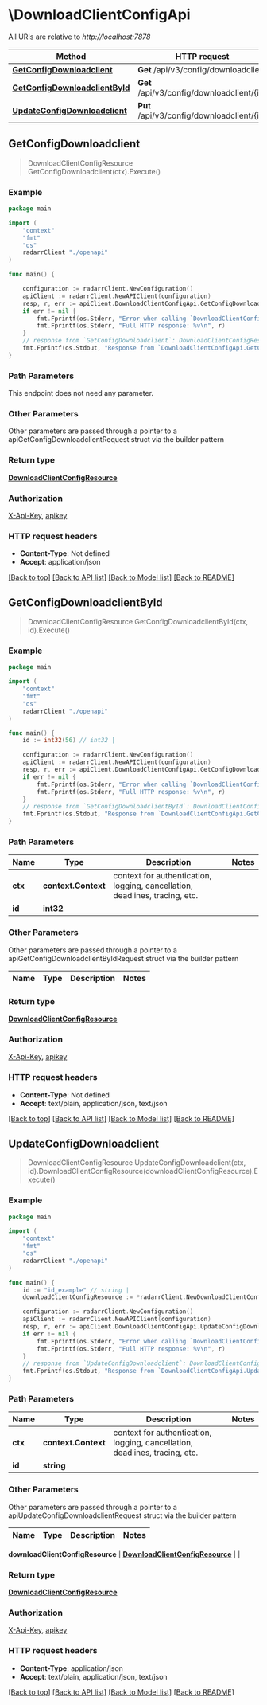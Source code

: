 # \DownloadClientConfigApi

All URIs are relative to *http://localhost:7878*

Method | HTTP request | Description
------------- | ------------- | -------------
[**GetConfigDownloadclient**](DownloadClientConfigApi.md#GetConfigDownloadclient) | **Get** /api/v3/config/downloadclient | 
[**GetConfigDownloadclientById**](DownloadClientConfigApi.md#GetConfigDownloadclientById) | **Get** /api/v3/config/downloadclient/{id} | 
[**UpdateConfigDownloadclient**](DownloadClientConfigApi.md#UpdateConfigDownloadclient) | **Put** /api/v3/config/downloadclient/{id} | 



## GetConfigDownloadclient

> DownloadClientConfigResource GetConfigDownloadclient(ctx).Execute()



### Example

```go
package main

import (
    "context"
    "fmt"
    "os"
    radarrClient "./openapi"
)

func main() {

    configuration := radarrClient.NewConfiguration()
    apiClient := radarrClient.NewAPIClient(configuration)
    resp, r, err := apiClient.DownloadClientConfigApi.GetConfigDownloadclient(context.Background()).Execute()
    if err != nil {
        fmt.Fprintf(os.Stderr, "Error when calling `DownloadClientConfigApi.GetConfigDownloadclient``: %v\n", err)
        fmt.Fprintf(os.Stderr, "Full HTTP response: %v\n", r)
    }
    // response from `GetConfigDownloadclient`: DownloadClientConfigResource
    fmt.Fprintf(os.Stdout, "Response from `DownloadClientConfigApi.GetConfigDownloadclient`: %v\n", resp)
}
```

### Path Parameters

This endpoint does not need any parameter.

### Other Parameters

Other parameters are passed through a pointer to a apiGetConfigDownloadclientRequest struct via the builder pattern


### Return type

[**DownloadClientConfigResource**](DownloadClientConfigResource.md)

### Authorization

[X-Api-Key](../README.md#X-Api-Key), [apikey](../README.md#apikey)

### HTTP request headers

- **Content-Type**: Not defined
- **Accept**: application/json

[[Back to top]](#) [[Back to API list]](../README.md#documentation-for-api-endpoints)
[[Back to Model list]](../README.md#documentation-for-models)
[[Back to README]](../README.md)


## GetConfigDownloadclientById

> DownloadClientConfigResource GetConfigDownloadclientById(ctx, id).Execute()



### Example

```go
package main

import (
    "context"
    "fmt"
    "os"
    radarrClient "./openapi"
)

func main() {
    id := int32(56) // int32 | 

    configuration := radarrClient.NewConfiguration()
    apiClient := radarrClient.NewAPIClient(configuration)
    resp, r, err := apiClient.DownloadClientConfigApi.GetConfigDownloadclientById(context.Background(), id).Execute()
    if err != nil {
        fmt.Fprintf(os.Stderr, "Error when calling `DownloadClientConfigApi.GetConfigDownloadclientById``: %v\n", err)
        fmt.Fprintf(os.Stderr, "Full HTTP response: %v\n", r)
    }
    // response from `GetConfigDownloadclientById`: DownloadClientConfigResource
    fmt.Fprintf(os.Stdout, "Response from `DownloadClientConfigApi.GetConfigDownloadclientById`: %v\n", resp)
}
```

### Path Parameters


Name | Type | Description  | Notes
------------- | ------------- | ------------- | -------------
**ctx** | **context.Context** | context for authentication, logging, cancellation, deadlines, tracing, etc.
**id** | **int32** |  | 

### Other Parameters

Other parameters are passed through a pointer to a apiGetConfigDownloadclientByIdRequest struct via the builder pattern


Name | Type | Description  | Notes
------------- | ------------- | ------------- | -------------


### Return type

[**DownloadClientConfigResource**](DownloadClientConfigResource.md)

### Authorization

[X-Api-Key](../README.md#X-Api-Key), [apikey](../README.md#apikey)

### HTTP request headers

- **Content-Type**: Not defined
- **Accept**: text/plain, application/json, text/json

[[Back to top]](#) [[Back to API list]](../README.md#documentation-for-api-endpoints)
[[Back to Model list]](../README.md#documentation-for-models)
[[Back to README]](../README.md)


## UpdateConfigDownloadclient

> DownloadClientConfigResource UpdateConfigDownloadclient(ctx, id).DownloadClientConfigResource(downloadClientConfigResource).Execute()



### Example

```go
package main

import (
    "context"
    "fmt"
    "os"
    radarrClient "./openapi"
)

func main() {
    id := "id_example" // string | 
    downloadClientConfigResource := *radarrClient.NewDownloadClientConfigResource() // DownloadClientConfigResource |  (optional)

    configuration := radarrClient.NewConfiguration()
    apiClient := radarrClient.NewAPIClient(configuration)
    resp, r, err := apiClient.DownloadClientConfigApi.UpdateConfigDownloadclient(context.Background(), id).DownloadClientConfigResource(downloadClientConfigResource).Execute()
    if err != nil {
        fmt.Fprintf(os.Stderr, "Error when calling `DownloadClientConfigApi.UpdateConfigDownloadclient``: %v\n", err)
        fmt.Fprintf(os.Stderr, "Full HTTP response: %v\n", r)
    }
    // response from `UpdateConfigDownloadclient`: DownloadClientConfigResource
    fmt.Fprintf(os.Stdout, "Response from `DownloadClientConfigApi.UpdateConfigDownloadclient`: %v\n", resp)
}
```

### Path Parameters


Name | Type | Description  | Notes
------------- | ------------- | ------------- | -------------
**ctx** | **context.Context** | context for authentication, logging, cancellation, deadlines, tracing, etc.
**id** | **string** |  | 

### Other Parameters

Other parameters are passed through a pointer to a apiUpdateConfigDownloadclientRequest struct via the builder pattern


Name | Type | Description  | Notes
------------- | ------------- | ------------- | -------------

 **downloadClientConfigResource** | [**DownloadClientConfigResource**](DownloadClientConfigResource.md) |  | 

### Return type

[**DownloadClientConfigResource**](DownloadClientConfigResource.md)

### Authorization

[X-Api-Key](../README.md#X-Api-Key), [apikey](../README.md#apikey)

### HTTP request headers

- **Content-Type**: application/json
- **Accept**: text/plain, application/json, text/json

[[Back to top]](#) [[Back to API list]](../README.md#documentation-for-api-endpoints)
[[Back to Model list]](../README.md#documentation-for-models)
[[Back to README]](../README.md)

